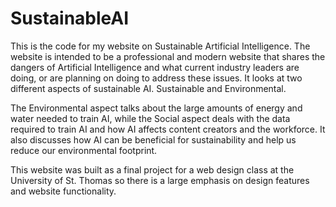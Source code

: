# SustainableAI
This is the code for my website on Sustainable Artificial Intelligence. 
The website is intended to be a professional and modern website that shares the dangers of Artificial Intelligence and what current industry leaders are doing, or are planning on doing to address these issues. It looks at two different aspects of sustainable AI. Sustainable and Environmental.

The Environmental aspect talks about the large amounts of energy and water needed to train AI, while the Social aspect deals with the data required to train AI and how AI affects content creators and the workforce. It also discusses how AI can be beneficial for sustainability and help us reduce our environmental footprint.

This website was built as a final project for a web design class at the University of St. Thomas so there is a large emphasis on design features and website functionality. 

